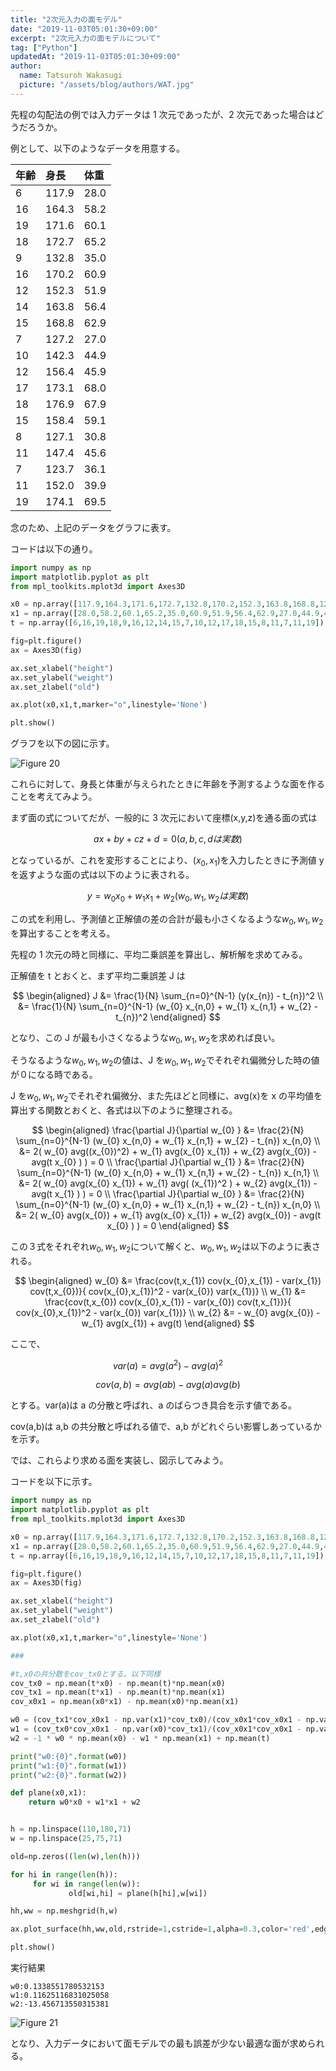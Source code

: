 ```yaml
---
title: "2次元入力の面モデル"
date: "2019-11-03T05:01:30+09:00"
excerpt: "2次元入力の面モデルについて"
tag: ["Python"]
updatedAt: "2019-11-03T05:01:30+09:00"
author:
  name: Tatsuroh Wakasugi
  picture: "/assets/blog/authors/WAT.jpg"
---
```


先程の勾配法の例では入力データは 1 次元であったが、2 次元であった場合はどうだろうか。

例として、以下のようなデータを用意する。

| 年齢 | 身長  | 体重 |
| :--- | :---- | :--- |
| 6    | 117.9 | 28.0 |
| 16   | 164.3 | 58.2 |
| 19   | 171.6 | 60.1 |
| 18   | 172.7 | 65.2 |
| 9    | 132.8 | 35.0 |
| 16   | 170.2 | 60.9 |
| 12   | 152.3 | 51.9 |
| 14   | 163.8 | 56.4 |
| 15   | 168.8 | 62.9 |
| 7    | 127.2 | 27.0 |
| 10   | 142.3 | 44.9 |
| 12   | 156.4 | 45.9 |
| 17   | 173.1 | 68.0 |
| 18   | 176.9 | 67.9 |
| 15   | 158.4 | 59.1 |
| 8    | 127.1 | 30.8 |
| 11   | 147.4 | 45.6 |
| 7    | 123.7 | 36.1 |
| 11   | 152.0 | 39.9 |
| 19   | 174.1 | 69.5 |

念のため、上記のデータをグラフに表す。

コードは以下の通り。

```python
import numpy as np
import matplotlib.pyplot as plt
from mpl_toolkits.mplot3d import Axes3D

x0 = np.array([117.9,164.3,171.6,172.7,132.8,170.2,152.3,163.8,168.8,127.2,142.3,156.4,173.1,176.9,158.4,127.1,147.4,123.7,152.0,174.1])
x1 = np.array([28.0,58.2,60.1,65.2,35.0,60.9,51.9,56.4,62.9,27.0,44.9,45.9,68.0,67.9,59.1,30.8,45.6,36.1,39.9,69.5])
t = np.array([6,16,19,18,9,16,12,14,15,7,10,12,17,18,15,8,11,7,11,19])

fig=plt.figure()
ax = Axes3D(fig)

ax.set_xlabel("height")
ax.set_ylabel("weight")
ax.set_zlabel("old")

ax.plot(x0,x1,t,marker="o",linestyle='None')

plt.show()
```

グラフを以下の図に示す。

![Figure 20](/assets/note/programming/102_machine_learning/1021_supervised_learning/10211_regression/2dmodel/Figure_20.png)

これらに対して、身長と体重が与えられたときに年齢を予測するような面を作ることを考えてみよう。

まず面の式についてだが、一般的に 3 次元において座標(x,y,z)を通る面の式は

$$
ax+by+cz+d=0    (a,b,c,dは実数)
$$

となっているが、これを変形することにより、($x_{0},x_{1}$)を入力したときに予測値 y を返すような面の式は以下のように表される。

$$
y=w_{0} x_{0} + w_{1} x_{1} + w_{2} (w_{0} , w_{1} , w_{2} は実数)
$$

この式を利用し、予測値と正解値の差の合計が最も小さくなるような$w_{0},w_{1},w_{2}$を算出することを考える。

先程の 1 次元の時と同様に、平均二乗誤差を算出し、解析解を求めてみる。

正解値を t とおくと、まず平均二乗誤差 J は

$$
\begin{aligned}
J &= \frac{1}{N} \sum_{n=0}^{N-1} (y(x_{n}) - t_{n})^2 \\
  &= \frac{1}{N} \sum_{n=0}^{N-1} (w_{0} x_{n,0} + w_{1} x_{n,1} + w_{2} - t_{n})^2
\end{aligned}
$$

となり、この J が最も小さくなるような$w_{0},w_{1},w_{2}$を求めれば良い。

そうなるような$w_{0},w_{1},w_{2}$の値は、J を$w_{0},w_{1},w_{2}$でそれぞれ偏微分した時の値が０になる時である。

J を$w_{0},w_{1},w_{2}$でそれぞれ偏微分、また先ほどと同様に、avg(x)を x の平均値を算出する関数とおくと、各式は以下のように整理される。

$$
\begin{aligned}
 \frac{\partial J}{\partial w_{0} } &= \frac{2}{N} \sum_{n=0}^{N-1} (w_{0} x_{n,0} + w_{1} x_{n,1} + w_{2} - t_{n}) x_{n,0}  \\
  &= 2( w_{0} avg((x_{0})^2) + w_{1} avg(x_{0} x_{1}) + w_{2} avg(x_{0}) - avg(t x_{0} ) )  = 0 \\
 \frac{\partial J}{\partial w_{1} } &= \frac{2}{N} \sum_{n=0}^{N-1} (w_{0} x_{n,0} + w_{1} x_{n,1} + w_{2} - t_{n}) x_{n,1}  \\
  &= 2( w_{0} avg(x_{0} x_{1}) + w_{1} avg( (x_{1})^2 ) + w_{2} avg(x_{1}) - avg(t x_{1} ) )  = 0 \\
 \frac{\partial J}{\partial w_{0} } &= \frac{2}{N} \sum_{n=0}^{N-1} (w_{0} x_{n,0} + w_{1} x_{n,1} + w_{2} - t_{n}) x_{n,0}  \\
  &= 2( w_{0} avg(x_{0}) + w_{1} avg(x_{0} x_{1}) + w_{2} avg(x_{0}) - avg(t x_{0} ) )  = 0
\end{aligned}
$$

この３式をそれぞれ$w_{0},w_{1},w_{2}$について解くと、$w_{0},w_{1},w_{2}$は以下のように表される。

$$
\begin{aligned}
 w_{0} &= \frac{cov(t,x_{1}) cov(x_{0},x_{1}) - var(x_{1}) cov(t,x_{0})}{ cov(x_{0},x_{1})^2 - var(x_{0}) var(x_{1})}   \\
 w_{1} &= \frac{cov(t,x_{0}) cov(x_{0},x_{1}) - var(x_{0}) cov(t,x_{1})}{ cov(x_{0},x_{1})^2 - var(x_{0}) var(x_{1})}  \\
 w_{2} &= - w_{0} avg(x_{0}) - w_{1} avg(x_{1}) + avg(t)
\end{aligned}
$$

ここで、

$$
var(a) = avg(a^{2}) - avg(a)^{2}
$$

$$
cov(a,b) = avg(ab)-avg(a)avg(b)
$$

とする。var(a)は a の分散と呼ばれ、a のばらつき具合を示す値である。

cov(a,b)は a,b の共分散と呼ばれる値で、a,b がどれぐらい影響しあっているかを示す。

では、これらより求める面を実装し、図示してみよう。

コードを以下に示す。

```python
import numpy as np
import matplotlib.pyplot as plt
from mpl_toolkits.mplot3d import Axes3D

x0 = np.array([117.9,164.3,171.6,172.7,132.8,170.2,152.3,163.8,168.8,127.2,142.3,156.4,173.1,176.9,158.4,127.1,147.4,123.7,152.0,174.1])
x1 = np.array([28.0,58.2,60.1,65.2,35.0,60.9,51.9,56.4,62.9,27.0,44.9,45.9,68.0,67.9,59.1,30.8,45.6,36.1,39.9,69.5])
t = np.array([6,16,19,18,9,16,12,14,15,7,10,12,17,18,15,8,11,7,11,19])

fig=plt.figure()
ax = Axes3D(fig)

ax.set_xlabel("height")
ax.set_ylabel("weight")
ax.set_zlabel("old")

ax.plot(x0,x1,t,marker="o",linestyle='None')

###

#t,x0の共分散をcov_tx0とする。以下同様
cov_tx0 = np.mean(t*x0) - np.mean(t)*np.mean(x0)
cov_tx1 = np.mean(t*x1) - np.mean(t)*np.mean(x1)
cov_x0x1 = np.mean(x0*x1) - np.mean(x0)*np.mean(x1)

w0 = (cov_tx1*cov_x0x1 - np.var(x1)*cov_tx0)/(cov_x0x1*cov_x0x1 - np.var(x0)*np.var(x1))
w1 = (cov_tx0*cov_x0x1 - np.var(x0)*cov_tx1)/(cov_x0x1*cov_x0x1 - np.var(x0)*np.var(x1))
w2 = -1 * w0 * np.mean(x0) - w1 * np.mean(x1) + np.mean(t)

print("w0:{0}".format(w0))
print("w1:{0}".format(w1))
print("w2:{0}".format(w2))

def plane(x0,x1):
    return w0*x0 + w1*x1 + w2


h = np.linspace(110,180,71)
w = np.linspace(25,75,71)

old=np.zeros((len(w),len(h)))

for hi in range(len(h)):
     for wi in range(len(w)):
             old[wi,hi] = plane(h[hi],w[wi])

hh,ww = np.meshgrid(h,w)

ax.plot_surface(hh,ww,old,rstride=1,cstride=1,alpha=0.3,color='red',edgecolor='black')

plt.show()

```

実行結果

```
w0:0.1338551780532153
w1:0.11625116831025058
w2:-13.456713550315381
```

![Figure 21](/assets/note/programming/102_machine_learning/1021_supervised_learning/10211_regression/2dmodel/Figure_21.png)

となり、入力データにおいて面モデルでの最も誤差が少ない最適な面が求められる。
